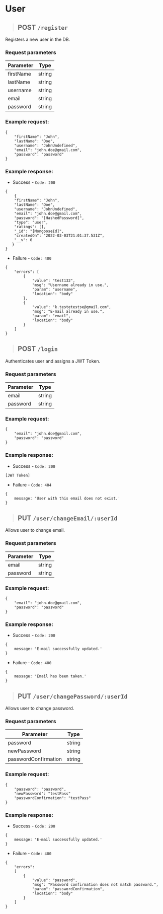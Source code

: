 # User

> ## **POST** `/register`

Registers a new user in the DB.

### **Request parameters**

| Parameter |  Type  |
| --------- | :----: |
| firstName | string |
| lastName  | string |
| username  | string |
| email     | string |
| password  | string |

### Example request:

```
{
    "firstName": "John",
    "lastName": "Doe",
    "username": "JohnUndefined",
    "email": "john.doe@gmail.com",
    "password": "password"
}
```

### Example response:

- Success - `Code: 200`

```
{
    {
    "firstName": "John",
    "lastName": "Doe",
    "username": "JohnUndefined",
    "email": "john.doe@gmail.com",
    "password": "[HashedPassword]",
    "type": "user",
    "ratings": [],
    "_id": "[MongooseId]",
    "createdOn": "2022-03-03T21:01:37.531Z",
    "__v": 0
   }
}
```

- Failure - `Code: 400`

```
{
    "errors": [
        {
            "value": "test132",
            "msg": "Username already in use.",
            "param": "username",
            "location": "body"
        },
        {
            "value": "k.testetestse@gmail.com",
            "msg": "E-mail already in use.",
            "param": "email",
            "location": "body"
        }
    ]
}
```

> ## **POST** `/login`

Authenticates user and assigns a JWT Token.

### **Request parameters**

| Parameter |  Type  |
| --------- | :----: |
| email     | string |
| password  | string |

### Example request:

```
{
    "email": "john.doe@gmail.com",
    "password": "password"
}
```

### Example response:

- Success - `Code: 200`

```
[JWT Token]
```

- Failure - `Code: 404`

```
{
    message: 'User with this email does not exist.'
}
```

> ## **PUT** `/user/changeEmail/:userId`

Allows user to change email.

### **Request parameters**

| Parameter |  Type  |
| --------- | :----: |
| email     | string |
| password  | string |

### Example request:

```
{
    "email": "john.doe@gmail.com",
    "password": "password"
}
```

### Example response:

- Success - `Code: 200`

```
{
    message: 'E-mail successfully updated.'
}
```

- Failure - `Code: 400`

```
{
    message: 'Email has been taken.'
}
```

> ## **PUT** `/user/changePassword/:userId`

Allows user to change password.

### **Request parameters**

| Parameter            |  Type  |
| -------------------- | :----: |
| password             | string |
| newPassword          | string |
| passwordConfirmation | string |

### Example request:

```
{
    "password": "password",
    "newPassword": "testPass"
    "passwordConfirmation": "testPass"
}
```

### Example response:

- Success - `Code: 200`

```
{
    message: 'E-mail successfully updated.'
}
```

- Failure - `Code: 400`

```
{
    "errors":
    [
        {
            "value": "password",
            "msg": "Password confirmation does not match password.",
            "param": "passwordConfirmation",
            "location": "body"
        }
    ]
}
```